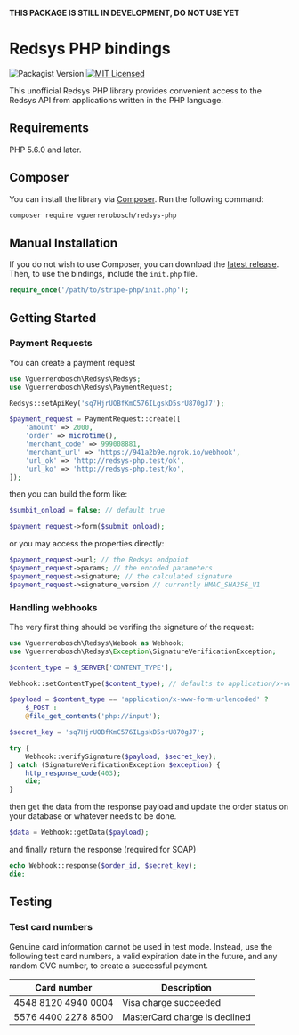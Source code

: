 **THIS PACKAGE IS STILL IN DEVELOPMENT, DO NOT USE YET**

# Redsys PHP bindings
![Packagist Version](https://img.shields.io/packagist/v/vguerrerobosch/redsys-php?style=flat-square)
[![MIT Licensed](https://img.shields.io/badge/license-MIT-brightgreen.svg?style=flat-square)](LICENSE.md)

This unofficial Redsys PHP library provides convenient access to the Redsys API from applications written in the PHP language.

## Requirements

PHP 5.6.0 and later.

## Composer

You can install the library via [Composer](http://getcomposer.org/). Run the following command:

```bash
composer require vguerrerobosch/redsys-php
```

## Manual Installation

If you do not wish to use Composer, you can download the [latest release](https://github.com/Vguerrerobosch/redsys-php/releases). Then, to use the bindings, include the `init.php` file.

```php
require_once('/path/to/stripe-php/init.php');
```

## Getting Started

### Payment Requests

You can create a payment request 

```php
use Vguerrerobosch\Redsys\Redsys;
use Vguerrerobosch\Redsys\PaymentRequest;

Redsys::setApiKey('sq7HjrUOBfKmC576ILgskD5srU870gJ7');

$payment_request = PaymentRequest::create([
    'amount' => 2000,
    'order' => microtime(),
    'merchant_code' => 999008881,
    'merchant_url' => 'https://941a2b9e.ngrok.io/webhook',
    'url_ok' => 'http://redsys-php.test/ok',
    'url_ko' => 'http://redsys-php.test/ko',
]);
```

then you can build the form like:

```php
$sumbit_onload = false; // default true

$payment_request->form($submit_onload);
```

or you may access the properties directly:

```php
$payment_request->url; // the Redsys endpoint
$payment_request->params; // the encoded parameters
$payment_request->signature; // the calculated signature
$payment_request->signature_version // currently HMAC_SHA256_V1
```

### Handling webhooks

The very first thing should be verifing the signature of the request:

```php
use Vguerrerobosch\Redsys\Webook as Webhook;
use Vguerrerobosch\Redsys\Exception\SignatureVerificationException;

$content_type = $_SERVER['CONTENT_TYPE'];

Webhook::setContentType($content_type); // defaults to application/x-www-form-urlencoded

$payload = $content_type == 'application/x-www-form-urlencoded' ?
    $_POST :
    @file_get_contents('php://input');

$secret_key = 'sq7HjrUOBfKmC576ILgskD5srU870gJ7';

try {
    Webhook::verifySignature($payload, $secret_key);
} catch (SignatureVerificationException $exception) {
    http_response_code(403);
    die;
}
```

then get the data from the response payload and update the order status on your database or whatever needs to be done.

```php
$data = Webhook::getData($payload);
```

and finally return the response (required for SOAP)

```php
echo Webhook::response($order_id, $secret_key);
die;
```

## Testing
### Test card numbers
Genuine card information cannot be used in test mode. Instead, use the following test card numbers, a valid expiration date in the future, and any random CVC number, to create a successful payment.

Card number | Description
------------|------------
4548 8120 4940 0004 | Visa charge succeeded
5576 4400 2278 8500 | MasterCard charge is declined
